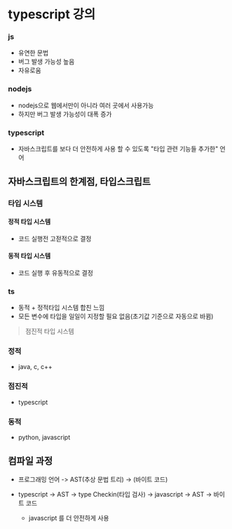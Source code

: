 # typescript 강의

### js
- 유연한 문법
- 버그 발생 가능성 높음
- 자유로움

### nodejs
- nodejs으로 웹에서만이 아니라 여러 곳에서 사용가능
- 하지만 버그 발생 가능성이 대폭 증가

### typescript
- 자바스크립트를 보다 더 안전하게 사용 할 수 있도록 "타입 관련 기능들 추가한" 언어



## 자바스크립트의 한계점, 타입스크립트

### 타입 시스템

#### 정적 타입 시스템
- 코드 실행전 고젇적으로 결정

#### 동적 타입 시스템
- 코드 실행 후 유동적으로 결정


### ts
- 동적 + 정적타입 시스템 합친 느낌
- 모든 변수에 타입을 일일이 지정할 필요 없음(초기값 기준으로 자동으로 바뀜)

> 점진적 타입 시스템

### 정적
- java, c, c++

### 점진적
- typescript

### 동적
- python, javascript


## 컴파일 과정
- 프로그래밍 언어 -> AST(추상 문법 트리) -> (바이트 코드)

- typescript -> AST -> type Checkin(타입 검사) -> javascript -> AST -> 바이트 코드
    - javascript 를 더 안전하게 사용